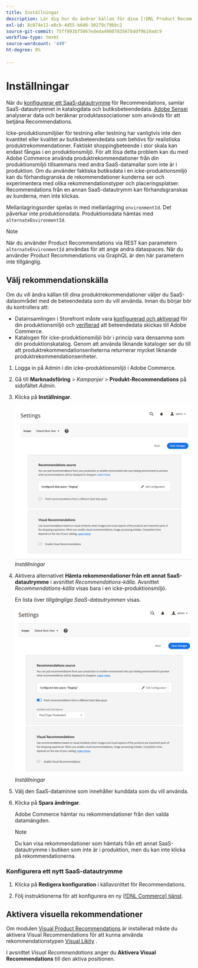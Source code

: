 ```yaml
---
title: Inställningar
description: Lär dig hur du ändrar källan för dina [!DNL Product Recommendations] -data och hur du aktiverar visuella rekommendationer.
exl-id: 8c074e11-e0cb-4d55-b646-30279c79bbc2
source-git-commit: 75ff893bf5867ededa49807835676ddf9b19adc9
workflow-type: tm+mt
source-wordcount: '449'
ht-degree: 0%

---
```


# Inställningar

När du [konfigurerar ett SaaS-datautrymme](https://experienceleague.adobe.com/docs/commerce-admin/config/services/saas.html) för Recommendations, samlar SaaS-datautrymmet in katalogdata och butiksbeteendedata. [Adobe Sensei](https://www.adobe.com/sensei.html) analyserar data och beräknar produktassociationer som används för att betjäna Recommendations.

Icke-produktionsmiljöer för testning eller testning har vanligtvis inte den kvantitet eller kvalitet av butiksbeteendedata som behövs för realistiska produktrekommendationer. Faktiskt shoppingbeteende i stor skala kan endast fångas i en produktionsmiljö. För att lösa detta problem kan du med Adobe Commerce använda produktrekommendationer från din produktionsmiljö tillsammans med andra SaaS-datamallar som inte är i produktion. Om du använder faktiska butiksdata i en icke-produktionsmiljö kan du förhandsgranska de rekommendationer kunderna ser och experimentera med olika rekommendationstyper och placeringsplatser. Recommendations från en annan SaaS-datautrymm kan förhandsgranskas av kunderna, men inte klickas.

Mellanlagringsorder spelas in med mellanlagring `environmentId`. Det påverkar inte produktionsdata. Produktionsdata hämtas med `alternateEnvironmentId`.

>[!NOTE]
>
>När du använder Product Recommendations via REST kan parametern `alternateEnvironmentId` användas för att ange andra dataspaces. När du använder Product Recommendations via GraphQL är den här parametern inte tillgänglig.

## Välj rekommendationskälla

Om du vill ändra källan till dina produktrekommendationer väljer du SaaS-dataområdet med de beteendedata som du vill använda. Innan du börjar bör du kontrollera att:

- Datainsamlingen i Storefront måste vara [konfigurerad och aktiverad](install-configure.md) för din produktionsmiljö och [verifierad](verify.md) att beteendedata skickas till Adobe Commerce.
- Katalogen för icke-produktionsmiljö bör i princip vara densamma som din produktionskatalog. Genom att använda liknande kataloger ser du till att produktrekommendationsenheterna returnerar mycket liknande produktrekommendationsenheter.

1. Logga in på Admin i din icke-produktionsmiljö i Adobe Commerce.

1. Gå till **Marknadsföring** > _Kampanjer_ > **Produkt-Recommendations** på sidofältet _Admin_.

1. Klicka på **Inställningar**.

   ![inställningar för produktrekommendation](assets/settings.png)
   _Inställningar_

1. Aktivera alternativet **Hämta rekommendationer från ett annat SaaS-datautrymme** i avsnittet _Recommendations-källa_. Avsnittet _Recommendations-källa_ visas bara i en icke-produktionsmiljö.

   En lista över _tillgängliga SaaS-datautrymmen_ visas.

   ![inställningar för produktrekommendation](assets/settings-select-saas.png)
   _Inställningar_

1. Välj den SaaS-dataminne som innehåller kunddata som du vill använda.

1. Klicka på **Spara ändringar**.

   Adobe Commerce hämtar nu rekommendationer från den valda datamängden.

   >[!NOTE]
   >
   > Du kan visa rekommendationer som hämtats från ett annat SaaS-datautrymme i butiken som inte är i produktion, men du kan inte klicka på rekommendationerna.

### Konfigurera ett nytt SaaS-datautrymme

1. Klicka på **Redigera konfiguration** i källavsnittet för Recommendations.

1. Följ instruktionerna för att konfigurera en ny [[!DNL Commerce] tjänst](/help/landing/saas.md).

## Aktivera visuella rekommendationer

Om modulen [Visual Product Recommendations](install-configure.md) är installerad måste du aktivera Visual Recommendations för att kunna använda rekommendationstypen [Visual Likity](type.md#visualsim) .

I avsnittet _Visual Recommendations_ anger du **Aktivera Visual Recommendations** till den aktiva positionen.
